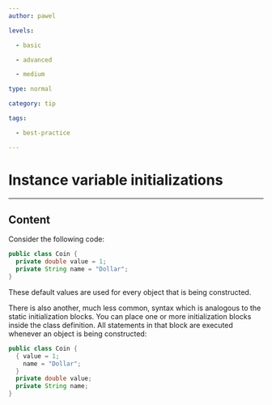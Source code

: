```yaml
---
author: pawel

levels:

  - basic

  - advanced

  - medium

type: normal

category: tip

tags:

  - best-practice

---
```

# Instance variable initializations

---
## Content

Consider the following code:

```java
public class Coin {
  private double value = 1;
  private String name = "Dollar";
}
```
These default values are used for every object that is being constructed.

There is also another, much less common, syntax which is analogous to the static initialization blocks. You can place one or more initialization blocks inside the class definition. All statements in that block are executed whenever an object is being constructed:

```java
public class Coin {
  { value = 1;
    name = "Dollar";
  }
  private double value;
  private String name;
}
```